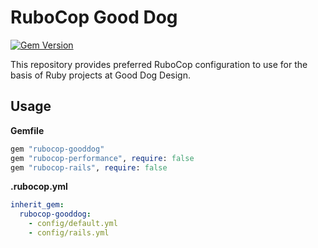 # RuboCop Good Dog
[![Gem Version](https://badge.fury.io/rb/rubocop-gooddog.svg)](https://badge.fury.io/rb/rubocop-gooddog)

This repository provides preferred RuboCop configuration to use for the basis of Ruby projects at Good Dog Design.

## Usage

**Gemfile**

``` ruby
gem "rubocop-gooddog"
gem "rubocop-performance", require: false
gem "rubocop-rails", require: false
```

**.rubocop.yml**

``` yaml
inherit_gem:
  rubocop-gooddog:
    - config/default.yml
    - config/rails.yml
```
